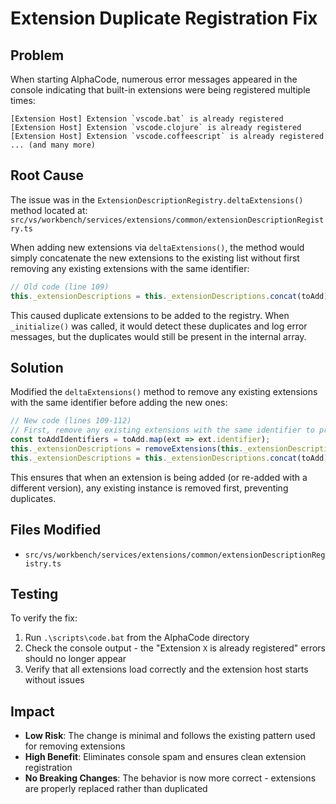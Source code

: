 # Extension Duplicate Registration Fix

## Problem
When starting AlphaCode, numerous error messages appeared in the console indicating that built-in extensions were being registered multiple times:

```
[Extension Host] Extension `vscode.bat` is already registered
[Extension Host] Extension `vscode.clojure` is already registered
[Extension Host] Extension `vscode.coffeescript` is already registered
... (and many more)
```

## Root Cause
The issue was in the `ExtensionDescriptionRegistry.deltaExtensions()` method located at:
`src/vs/workbench/services/extensions/common/extensionDescriptionRegistry.ts`

When adding new extensions via `deltaExtensions()`, the method would simply concatenate the new extensions to the existing list without first removing any existing extensions with the same identifier:

```typescript
// Old code (line 109)
this._extensionDescriptions = this._extensionDescriptions.concat(toAdd);
```

This caused duplicate extensions to be added to the registry. When `_initialize()` was called, it would detect these duplicates and log error messages, but the duplicates would still be present in the internal array.

## Solution
Modified the `deltaExtensions()` method to remove any existing extensions with the same identifier before adding the new ones:

```typescript
// New code (lines 109-112)
// First, remove any existing extensions with the same identifier to prevent duplicates
const toAddIdentifiers = toAdd.map(ext => ext.identifier);
this._extensionDescriptions = removeExtensions(this._extensionDescriptions, toAddIdentifiers);
this._extensionDescriptions = this._extensionDescriptions.concat(toAdd);
```

This ensures that when an extension is being added (or re-added with a different version), any existing instance is removed first, preventing duplicates.

## Files Modified
- `src/vs/workbench/services/extensions/common/extensionDescriptionRegistry.ts`

## Testing
To verify the fix:
1. Run `.\scripts\code.bat` from the AlphaCode directory
2. Check the console output - the "Extension `X` is already registered" errors should no longer appear
3. Verify that all extensions load correctly and the extension host starts without issues

## Impact
- **Low Risk**: The change is minimal and follows the existing pattern used for removing extensions
- **High Benefit**: Eliminates console spam and ensures clean extension registration
- **No Breaking Changes**: The behavior is now more correct - extensions are properly replaced rather than duplicated
